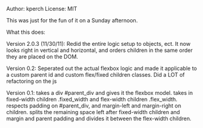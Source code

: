 Author: kperch
License: MIT

This was just for the fun of it on a Sunday afternoon. 

What this does:

Version 2.0.3 (11/30/11):
Redid the entire logic setup to objects, ect. It now looks right in vertical and horizontal, and orders children in the same order they are placed on the DOM.

Version 0.2:
Seperated out the actual flexbox logic and made it applicable to a custom parent id and custom flex/fixed children classes.
Did a LOT of refactoring on the js

Version 0.1:
takes a div #parent_div and gives it the flexbox model. takes in fixed-width children .fixed_width and flex-width children 
.flex_width. respects padding on #parent_div, and margin-left and margin-right on children. splits the remaining space left
after fixed-width children and margin and parent padding and divides it between the flex-width children.

